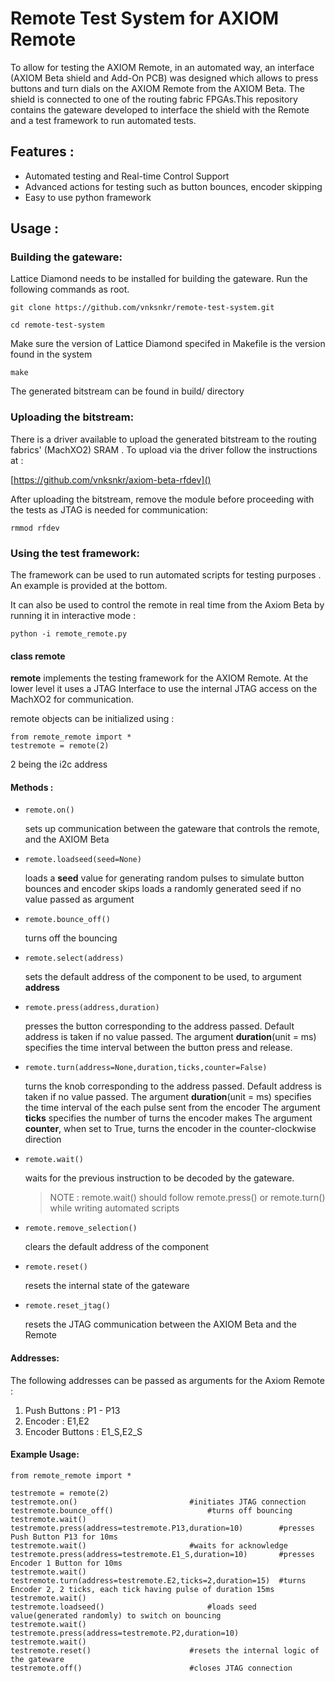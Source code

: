 # Remote Test System for AXIOM Remote

To allow for testing the AXIOM Remote, in an automated way, an interface (AXIOM Beta shield and Add-On PCB) was designed which allows to press buttons and turn dials on the AXIOM Remote from the AXIOM Beta. The shield is connected to one of the routing fabric FPGAs.This repository contains the gateware developed to interface the shield with the Remote and a test framework to run automated tests.

## Features :

* Automated testing and Real-time Control Support
* Advanced actions for testing such as button bounces, encoder skipping
* Easy to use python framework

## Usage :

### Building the gateware:

Lattice Diamond needs to be installed for building the gateware. Run the following commands as root.

```
git clone https://github.com/vnksnkr/remote-test-system.git
```

```
cd remote-test-system
```

Make sure the version of Lattice Diamond specifed in Makefile is the version found in the system

```
make
```

The generated bitstream can be found in build/ directory

### Uploading the bitstream:

There is a driver available to upload the generated bitstream to the  routing fabrics' (MachXO2) SRAM . To upload via the driver follow the instructions at :

[https://github.com/vnksnkr/axiom-beta-rfdev]()

After uploading the bitstream, remove the module before proceeding with the tests as JTAG is needed for communication:

```
rmmod rfdev
```

### Using the test framework:

The framework can be used to run automated scripts for testing purposes . An example is provided at the bottom.

It can also be used to control the remote in real time from the Axiom Beta by running it in interactive mode :

```
python -i remote_remote.py
```

#### class remote

**remote** implements the testing framework for the AXIOM Remote. At the lower level it uses a JTAG Interface to use the internal JTAG access on the MachXO2 for communication.

remote objects can be initialized using :

```
from remote_remote import *
testremote = remote(2) 

```

2 being the i2c address

#### Methods :

* ```
  remote.on()
  ```

  sets up communication between the gateware that controls the remote, and the AXIOM Beta
* ```
  remote.loadseed(seed=None)
  ```

  loads a **seed** value for generating random pulses to simulate button bounces and encoder skips
  loads a randomly generated seed if no value passed as argument
* ```
  remote.bounce_off()
  ```

  turns off the bouncing
* ```
  remote.select(address)
  ```

  sets the default address of the component to be used, to argument **address**
* ```
  remote.press(address,duration)
  ```

  presses the button corresponding to the address passed. Default address is taken if no value passed.
  The argument **duration**(unit = ms) specifies the time interval between the button press and release.
* ```
  remote.turn(address=None,duration,ticks,counter=False)
  ```

  turns the knob corresponding to the address passed. Default address is taken if no value passed.
  The argument **duration**(unit = ms) specifies the time interval of the each pulse sent from the encoder
  The argument **ticks** specifies the number of turns the encoder makes
  The argument **counter**, when set to True, turns the encoder in the counter-clockwise direction
* ```
  remote.wait()
  ```

  waits for the previous instruction to be decoded by the gateware.

  > NOTE : remote.wait() should  follow remote.press() or remote.turn() while writing automated scripts
  >
* ```
  remote.remove_selection()
  ```

  clears the default address of the component
* ```
  remote.reset()
  ```

  resets the internal state of the gateware
* ```
  remote.reset_jtag()
  ```

  resets the JTAG communication between the 	AXIOM Beta and the Remote

#### Addresses:

The following addresses can be passed as arguments for the Axiom Remote :

1. Push Buttons : P1 - P13
2. Encoder : E1,E2
3. Encoder Buttons : E1_S,E2_S

#### Example Usage:

```
from remote_remote import *

testremote = remote(2)
testremote.on() 						#initiates JTAG connection
testremote.bounce_off()						#turns off bouncing
testremote.wait()					 
testremote.press(address=testremote.P13,duration=10) 		#presses Push Button P13 for 10ms
testremote.wait() 						#waits for acknowledge
testremote.press(address=testremote.E1_S,duration=10) 		#presses Encoder 1 Button for 10ms
testremote.wait()
testremote.turn(address=testremote.E2,ticks=2,duration=15) 	#turns Encoder 2, 2 ticks, each tick having pulse of duration 15ms
testremote.wait()
testremote.loadseed()						#loads seed value(generated randomly) to switch on bouncing  
testremote.wait()
testremote.press(address=testremote.P2,duration=10)
testremote.wait()
testremote.reset() 						#resets the internal logic of the gateware
testremote.off() 						#closes JTAG connection
```
